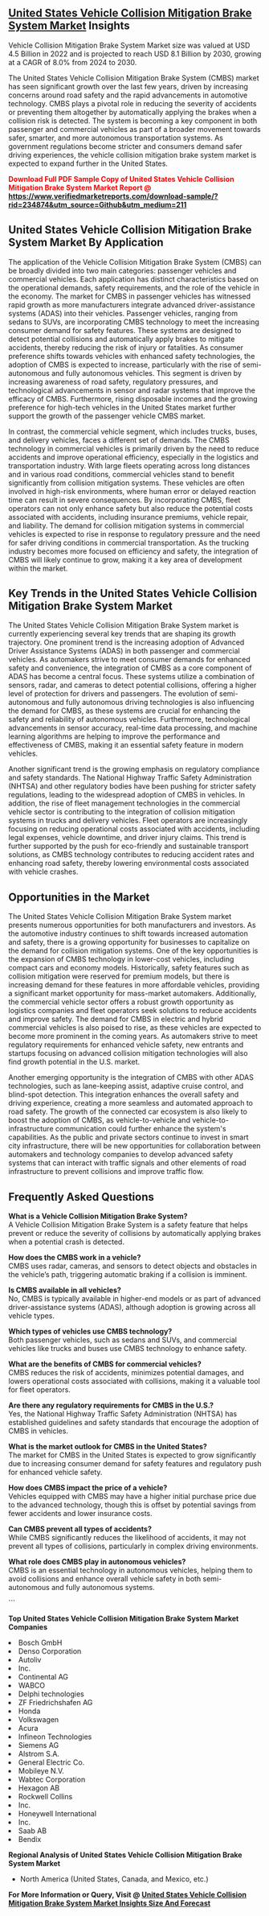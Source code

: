 <h2><a href="https://www.verifiedmarketreports.com/download-sample/?rid=234874&amp;utm_source=Github&amp;utm_medium=211" target="_blank">United States Vehicle Collision Mitigation Brake System Market</a> Insights</h2><p>Vehicle Collision Mitigation Brake System Market size was valued at USD 4.5 Billion in 2022 and is projected to reach USD 8.1 Billion by 2030, growing at a CAGR of 8.0% from 2024 to 2030.</p><p><p>The United States Vehicle Collision Mitigation Brake System (CMBS) market has seen significant growth over the last few years, driven by increasing concerns around road safety and the rapid advancements in automotive technology. CMBS plays a pivotal role in reducing the severity of accidents or preventing them altogether by automatically applying the brakes when a collision risk is detected. The system is becoming a key component in both passenger and commercial vehicles as part of a broader movement towards safer, smarter, and more autonomous transportation systems. As government regulations become stricter and consumers demand safer driving experiences, the vehicle collision mitigation brake system market is expected to expand further in the United States.</p><p><strong><p><span class=""><span style="color: #ff0000;"><strong>Download Full PDF Sample Copy of United States Vehicle Collision Mitigation Brake System Market Report</strong> @ </span><a href="https://www.verifiedmarketreports.com/download-sample/?rid=234874&amp;utm_source=Github&amp;utm_medium=211" target="_blank">https://www.verifiedmarketreports.com/download-sample/?rid=234874&amp;utm_source=Github&amp;utm_medium=211</a></span></p></strong></p><h2>United States Vehicle Collision Mitigation Brake System Market By Application</h2><p>The application of the Vehicle Collision Mitigation Brake System (CMBS) can be broadly divided into two main categories: passenger vehicles and commercial vehicles. Each application has distinct characteristics based on the operational demands, safety requirements, and the role of the vehicle in the economy. The market for CMBS in passenger vehicles has witnessed rapid growth as more manufacturers integrate advanced driver-assistance systems (ADAS) into their vehicles. Passenger vehicles, ranging from sedans to SUVs, are incorporating CMBS technology to meet the increasing consumer demand for safety features. These systems are designed to detect potential collisions and automatically apply brakes to mitigate accidents, thereby reducing the risk of injury or fatalities. As consumer preference shifts towards vehicles with enhanced safety technologies, the adoption of CMBS is expected to increase, particularly with the rise of semi-autonomous and fully autonomous vehicles. This segment is driven by increasing awareness of road safety, regulatory pressures, and technological advancements in sensor and radar systems that improve the efficacy of CMBS. Furthermore, rising disposable incomes and the growing preference for high-tech vehicles in the United States market further support the growth of the passenger vehicle CMBS market.</p><p>In contrast, the commercial vehicle segment, which includes trucks, buses, and delivery vehicles, faces a different set of demands. The CMBS technology in commercial vehicles is primarily driven by the need to reduce accidents and improve operational efficiency, especially in the logistics and transportation industry. With large fleets operating across long distances and in various road conditions, commercial vehicles stand to benefit significantly from collision mitigation systems. These vehicles are often involved in high-risk environments, where human error or delayed reaction time can result in severe consequences. By incorporating CMBS, fleet operators can not only enhance safety but also reduce the potential costs associated with accidents, including insurance premiums, vehicle repair, and liability. The demand for collision mitigation systems in commercial vehicles is expected to rise in response to regulatory pressure and the need for safer driving conditions in commercial transportation. As the trucking industry becomes more focused on efficiency and safety, the integration of CMBS will likely continue to grow, making it a key area of development within the market.</p><h2>Key Trends in the United States Vehicle Collision Mitigation Brake System Market</h2><p>The United States Vehicle Collision Mitigation Brake System market is currently experiencing several key trends that are shaping its growth trajectory. One prominent trend is the increasing adoption of Advanced Driver Assistance Systems (ADAS) in both passenger and commercial vehicles. As automakers strive to meet consumer demands for enhanced safety and convenience, the integration of CMBS as a core component of ADAS has become a central focus. These systems utilize a combination of sensors, radar, and cameras to detect potential collisions, offering a higher level of protection for drivers and passengers. The evolution of semi-autonomous and fully autonomous driving technologies is also influencing the demand for CMBS, as these systems are crucial for enhancing the safety and reliability of autonomous vehicles. Furthermore, technological advancements in sensor accuracy, real-time data processing, and machine learning algorithms are helping to improve the performance and effectiveness of CMBS, making it an essential safety feature in modern vehicles.</p><p>Another significant trend is the growing emphasis on regulatory compliance and safety standards. The National Highway Traffic Safety Administration (NHTSA) and other regulatory bodies have been pushing for stricter safety regulations, leading to the widespread adoption of CMBS in vehicles. In addition, the rise of fleet management technologies in the commercial vehicle sector is contributing to the integration of collision mitigation systems in trucks and delivery vehicles. Fleet operators are increasingly focusing on reducing operational costs associated with accidents, including legal expenses, vehicle downtime, and driver injury claims. This trend is further supported by the push for eco-friendly and sustainable transport solutions, as CMBS technology contributes to reducing accident rates and enhancing road safety, thereby lowering environmental costs associated with vehicle crashes.</p><h2>Opportunities in the Market</h2><p>The United States Vehicle Collision Mitigation Brake System market presents numerous opportunities for both manufacturers and investors. As the automotive industry continues to shift towards increased automation and safety, there is a growing opportunity for businesses to capitalize on the demand for collision mitigation systems. One of the key opportunities is the expansion of CMBS technology in lower-cost vehicles, including compact cars and economy models. Historically, safety features such as collision mitigation were reserved for premium models, but there is increasing demand for these features in more affordable vehicles, providing a significant market opportunity for mass-market automakers. Additionally, the commercial vehicle sector offers a robust growth opportunity as logistics companies and fleet operators seek solutions to reduce accidents and improve safety. The demand for CMBS in electric and hybrid commercial vehicles is also poised to rise, as these vehicles are expected to become more prominent in the coming years. As automakers strive to meet regulatory requirements for enhanced vehicle safety, new entrants and startups focusing on advanced collision mitigation technologies will also find growth potential in the U.S. market.</p><p>Another emerging opportunity is the integration of CMBS with other ADAS technologies, such as lane-keeping assist, adaptive cruise control, and blind-spot detection. This integration enhances the overall safety and driving experience, creating a more seamless and automated approach to road safety. The growth of the connected car ecosystem is also likely to boost the adoption of CMBS, as vehicle-to-vehicle and vehicle-to-infrastructure communication could further enhance the system's capabilities. As the public and private sectors continue to invest in smart city infrastructure, there will be new opportunities for collaboration between automakers and technology companies to develop advanced safety systems that can interact with traffic signals and other elements of road infrastructure to prevent collisions and improve traffic flow.</p><h2>Frequently Asked Questions</h2><p><strong>What is a Vehicle Collision Mitigation Brake System?</strong><br> A Vehicle Collision Mitigation Brake System is a safety feature that helps prevent or reduce the severity of collisions by automatically applying brakes when a potential crash is detected.</p><p><strong>How does the CMBS work in a vehicle?</strong><br> CMBS uses radar, cameras, and sensors to detect objects and obstacles in the vehicle’s path, triggering automatic braking if a collision is imminent.</p><p><strong>Is CMBS available in all vehicles?</strong><br> No, CMBS is typically available in higher-end models or as part of advanced driver-assistance systems (ADAS), although adoption is growing across all vehicle types.</p><p><strong>Which types of vehicles use CMBS technology?</strong><br> Both passenger vehicles, such as sedans and SUVs, and commercial vehicles like trucks and buses use CMBS technology to enhance safety.</p><p><strong>What are the benefits of CMBS for commercial vehicles?</strong><br> CMBS reduces the risk of accidents, minimizes potential damages, and lowers operational costs associated with collisions, making it a valuable tool for fleet operators.</p><p><strong>Are there any regulatory requirements for CMBS in the U.S.?</strong><br> Yes, the National Highway Traffic Safety Administration (NHTSA) has established guidelines and safety standards that encourage the adoption of CMBS in vehicles.</p><p><strong>What is the market outlook for CMBS in the United States?</strong><br> The market for CMBS in the United States is expected to grow significantly due to increasing consumer demand for safety features and regulatory push for enhanced vehicle safety.</p><p><strong>How does CMBS impact the price of a vehicle?</strong><br> Vehicles equipped with CMBS may have a higher initial purchase price due to the advanced technology, though this is offset by potential savings from fewer accidents and lower insurance costs.</p><p><strong>Can CMBS prevent all types of accidents?</strong><br> While CMBS significantly reduces the likelihood of accidents, it may not prevent all types of collisions, particularly in complex driving environments.</p><p><strong>What role does CMBS play in autonomous vehicles?</strong><br> CMBS is an essential technology in autonomous vehicles, helping them to avoid collisions and enhance overall vehicle safety in both semi-autonomous and fully autonomous systems.</p>```</p><p><strong>Top United States Vehicle Collision Mitigation Brake System Market Companies</strong></p><div data-test-id=""><p><li>Bosch GmbH</li><li> Denso Corporation</li><li> Autoliv</li><li> Inc.</li><li> Continental AG</li><li> WABCO</li><li> Delphi technologies</li><li> ZF Friedrichshafen AG</li><li> Honda</li><li> Volkswagen</li><li> Acura</li><li> Infineon Technologies</li><li> Siemens AG</li><li> Alstrom S.A.</li><li> General Electric Co.</li><li> Mobileye N.V.</li><li> Wabtec Corporation</li><li> Hexagon AB</li><li> Rockwell Collins</li><li> Inc.</li><li> Honeywell International</li><li> Inc.</li><li> Saab AB</li><li> Bendix</li></p><div><strong>Regional Analysis of&nbsp;United States Vehicle Collision Mitigation Brake System Market</strong></div><ul><li dir="ltr"><p dir="ltr">North America&nbsp;(United States, Canada, and Mexico, etc.)</p></li></ul><p><strong>For More Information or Query, Visit @&nbsp;</strong><strong><a href="https://www.verifiedmarketreports.com/product/vehicle-collision-mitigation-brake-system-market/?utm_source=Github&amp;utm_medium=211" target="_blank">United States Vehicle Collision Mitigation Brake System Market Insights Size And Forecast</a></strong></p></div>
